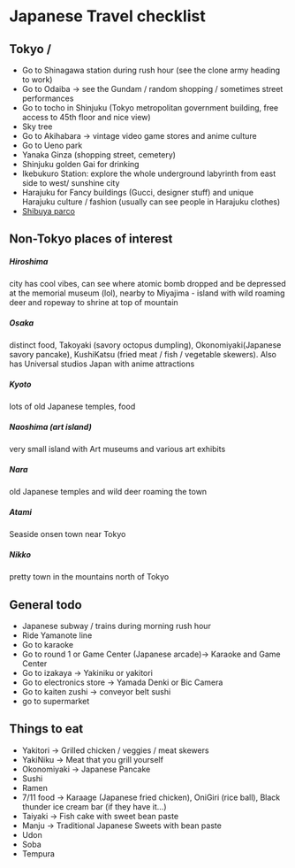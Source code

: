 # Japanese Travel checklist  
## Tokyo /   
- Go to Shinagawa station during rush hour (see the clone army heading to work)  
- Go to Odaiba -> see the Gundam / random shopping / sometimes street performances  
- Go to tocho in Shinjuku (Tokyo metropolitan government building, free access to 45th floor and nice view)  
- Sky tree  
- Go to Akihabara -> vintage video game stores and anime culture  
- Go to Ueno park
- Yanaka Ginza (shopping street, cemetery)
- Shinjuku golden Gai for drinking  
- Ikebukuro Station: explore the whole underground labyrinth from east side to west/ sunshine city
- Harajuku for Fancy buildings (Gucci, designer stuff) and unique Harajuku culture / fashion (usually can see people in Harajuku clothes)  
- [Shibuya parco](https://shibuya.parco.jp.e.aiv.hp.transer.com/floor/)
## Non-Tokyo places of interest  
##### Hiroshima  
city has cool vibes, can see where atomic bomb dropped and be depressed at the memorial museum (lol), nearby to Miyajima - island with wild roaming deer and ropeway to shrine at top of mountain  
##### Osaka   
distinct food, Takoyaki (savory octopus dumpling), Okonomiyaki(Japanese savory pancake), KushiKatsu (fried meat / fish / vegetable skewers). Also has Universal studios Japan with anime attractions  
##### Kyoto  
lots of old Japanese temples, food  
##### Naoshima (art island)   
very small island with Art museums and various art exhibits   
##### Nara  
 old Japanese temples and wild deer roaming the town  
##### Atami  
Seaside onsen town near Tokyo  
##### Nikko   
pretty town in the mountains north of Tokyo  
  
## General todo
- Japanese subway / trains during morning rush hour  
- Ride Yamanote line  
- Go to karaoke  
- Go to round 1 or Game Center (Japanese arcade)-> Karaoke and Game Center  
- Go to izakaya -> Yakiniku or yakitori   
- Go to electronics store -> Yamada Denki or Bic Camera  
- Go to kaiten zushi -> conveyor belt sushi  
- go to supermarket  
  
  
## Things to eat  
- Yakitori -> Grilled chicken / veggies / meat skewers  
- YakiNiku -> Meat that you grill yourself  
- Okonomiyaki -> Japanese Pancake  
- Sushi  
- Ramen  
- 7/11 food -> Karaage (Japanese fried chicken), OniGiri (rice ball), Black thunder ice cream bar (if they have it…)  
- Taiyaki -> Fish cake with sweet bean paste  
- Manju -> Traditional Japanese Sweets with bean paste  
- Udon  
- Soba  
- Tempura  
